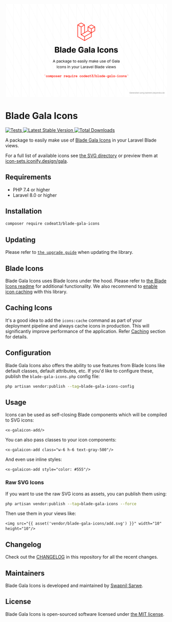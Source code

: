<p align="center">
    <img src="./socialcard-blade-gala-icons.png" width="1280" title="Social Card Blade Gala Icons">
</p>

# Blade Gala Icons

<a href="https://github.com/codeat3/blade-gala-icons/actions?query=workflow%3ATests">
    <img src="https://github.com/codeat3/blade-gala-icons/workflows/Tests/badge.svg" alt="Tests">
</a>
<a href="https://packagist.org/packages/codeat3/blade-gala-icons">
    <img src="https://img.shields.io/packagist/v/codeat3/blade-gala-icons" alt="Latest Stable Version">
</a>
<a href="https://packagist.org/packages/codeat3/blade-gala-icons">
    <img src="https://img.shields.io/packagist/dt/codeat3/blade-gala-icons" alt="Total Downloads">
</a>

A package to easily make use of [Blade Gala Icons](https://github.com/sisyphusion/gala-icons) in your Laravel Blade views.

For a full list of available icons see [the SVG directory](resources/svg) or preview them at [icon-sets.iconify.design/gala](https://icon-sets.iconify.design/gala/).

## Requirements

- PHP 7.4 or higher
- Laravel 8.0 or higher

## Installation

```bash
composer require codeat3/blade-gala-icons
```

## Updating

Please refer to [`the upgrade guide`](UPGRADE.md) when updating the library.

## Blade Icons

Blade Gala Icons uses Blade Icons under the hood. Please refer to [the Blade Icons readme](https://github.com/blade-ui-kit/blade-icons) for additional functionality. We also recommend to [enable icon caching](https://github.com/blade-ui-kit/blade-icons#caching) with this library.

## Caching Icons

It's a good idea to add the `icons:cache` command as part of your deployment pipeline and always cache icons in production. This will significantly improve performance of the application. Refer [Caching](https://github.com/driesvints/blade-icons?tab=readme-ov-file#caching) section for details.

## Configuration

Blade Gala Icons also offers the ability to use features from Blade Icons like default classes, default attributes, etc. If you'd like to configure these, publish the `blade-gala-icons.php` config file:

```bash
php artisan vendor:publish --tag=blade-gala-icons-config
```

## Usage

Icons can be used as self-closing Blade components which will be compiled to SVG icons:

```blade
<x-galaicon-add/>
```

You can also pass classes to your icon components:

```blade
<x-galaicon-add class="w-6 h-6 text-gray-500"/>
```

And even use inline styles:

```blade
<x-galaicon-add style="color: #555"/>
```

### Raw SVG Icons

If you want to use the raw SVG icons as assets, you can publish them using:

```bash
php artisan vendor:publish --tag=blade-gala-icons --force
```

Then use them in your views like:

```blade
<img src="{{ asset('vendor/blade-gala-icons/add.svg') }}" width="10" height="10"/>
```

## Changelog

Check out the [CHANGELOG](CHANGELOG.md) in this repository for all the recent changes.

## Maintainers

Blade Gala Icons is developed and maintained by [Swapnil Sarwe](https://swapnilsarwe.com).

## License

Blade Gala Icons is open-sourced software licensed under [the MIT license](LICENSE.md).

